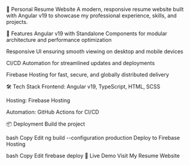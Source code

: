 💼 Personal Resume Website
A modern, responsive resume website built with Angular v19 to showcase my professional experience, skills, and projects.

🚀 Features
Angular v19 with Standalone Components for modular architecture and performance optimization

Responsive UI ensuring smooth viewing on desktop and mobile devices

CI/CD Automation for streamlined updates and deployments

Firebase Hosting for fast, secure, and globally distributed delivery

🛠️ Tech Stack
Frontend: Angular v19, TypeScript, HTML, SCSS

Hosting: Firebase Hosting

Automation: GitHub Actions for CI/CD

📦 Deployment
Build the project

bash
Copy
Edit
ng build --configuration production
Deploy to Firebase Hosting

bash
Copy
Edit
firebase deploy
🔗 Live Demo
Visit My Resume Website
